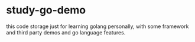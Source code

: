# study-go-demo

this code storage just for learning golang personally, with some framework and third party demos and go language
features.   